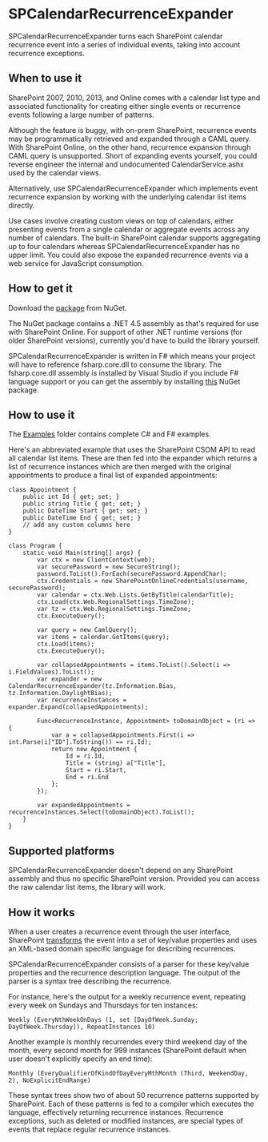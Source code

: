 SPCalendarRecurrenceExpander
============================

SPCalendarRecurrenceExpander turns each SharePoint calendar
recurrence event into a series of individual events, taking into
account recurrence exceptions.

When to use it
--------------

SharePoint 2007, 2010, 2013, and Online comes with a calendar
list type and associated functionality for creating either single
events or recurrence events following a large number of patterns.

Although the feature is buggy, with on-prem SharePoint,
recurrence events may be programmatically retrieved and expanded
through a CAML query. With SharePoint Online, on the other hand,
recurrence expansion through CAML query is unsupported. Short of
expanding events yourself, you could reverse engineer the
internal and undocumented CalendarService.ashx used by the
calendar views.

Alternatively, use SPCalendarRecurrenceExpander which implements
event recurrence expansion by working with the underlying
calendar list items directly.

Use cases involve creating custom views on top of calendars,
either presenting events from a single calendar or aggregate
events across any number of calendars. The built-in SharePoint
calendar supports aggregating up to four calendars whereas
SPCalendarRecurrenceExpander has no upper limit. You could also
expose the expanded recurrence events via a web service for
JavaScript consumption.

How to get it
-------------

Download the
[package](https://www.nuget.org/packages/SPCalendarRecurrenceExpander)
from NuGet.

The NuGet package contains a .NET 4.5 assembly as that's required
for use with SharePoint Online. For support of other .NET runtime
versions (for older SharePoint versions), currently you'd have to
build the library yourself.

SPCalendarRecurrenceExpander is written in F# which means your
project will have to reference fsharp.core.dll to consume the
library. The fsharp.core.dll assembly is installed by Visual
Studio if you include F# language support or you can get the
assembly by installing
[this](https://www.nuget.org/packages/FSharp.Core.Microsoft.Signed/)
NuGet package.

How to use it
-------------

The
[Examples](https://github.com/ronnieholm/SPCalendarRecurrenceExpander/tree/master/Examples)
folder contains complete C# and F# examples.

Here's an abbreviated example that uses the SharePoint CSOM API
to read all calendar list items. These are then fed into the
expander which returns a list of recurrence instances which are
then merged with the original appointments to produce a final
list of expanded appointments:

    class Appointment {
        public int Id { get; set; }
        public string Title { get; set; }
        public DateTime Start { get; set; }
        public DateTime End { get; set; }
        // add any custom columns here
    }

    class Program {
        static void Main(string[] args) {
            var ctx = new ClientContext(web);
            var securePassword = new SecureString();
            password.ToList().ForEach(securePassword.AppendChar);
            ctx.Credentials = new SharePointOnlineCredentials(username, securePassword);
            var calendar = ctx.Web.Lists.GetByTitle(calendarTitle);
            ctx.Load(ctx.Web.RegionalSettings.TimeZone);
            var tz = ctx.Web.RegionalSettings.TimeZone;
            ctx.ExecuteQuery();

            var query = new CamlQuery();
            var items = calendar.GetItems(query);
            ctx.Load(items);
            ctx.ExecuteQuery();

            var collapsedAppointments = items.ToList().Select(i => i.FieldValues).ToList();
            var expander = new CalendarRecurrenceExpander(tz.Information.Bias, tz.Information.DaylightBias);
            var recurrenceInstances = expander.Expand(collapsedAppointments);

            Func<RecurrenceInstance, Appointment> toDomainObject = (ri => {
                var a = collapsedAppointments.First(i => int.Parse(i["ID"].ToString()) == ri.Id);
                return new Appointment {
                    Id = ri.Id,
                    Title = (string) a["Title"],
                    Start = ri.Start,
                    End = ri.End
                };
            });

            var expandedAppointments = recurrenceInstances.Select(toDomainObject).ToList();
        }
    }

Supported platforms
-------------------

SPCalendarRecurrenceExpander doesn't depend on any SharePoint
assembly and thus no specific SharePoint version. Provided you
can access the raw calendar list items, the library will work.

How it works
------------

When a user creates a recurrence event through the user
interface, SharePoint
[transforms](http://aspnetguru.wordpress.com/2007/06/01/understanding-the-sharepoint-calendar-and-how-to-export-it-to-ical-format)
the event into a set of key/value properties and uses an
XML-based domain specific language for describing recurrences.

SPCalendarRecurrenceExpander consists of a parser for these
key/value properties and the recurrence description language. The
output of the parser is a syntax tree describing the recurrence. 

For instance, here's the output for a weekly recurrence event,
repeating every week on Sundays and Thursdays for ten instances:

    Weekly (EveryNthWeekOnDays (1, set [DayOfWeek.Sunday; DayOfWeek.Thursday]), RepeatInstances 10)

Another example is monthly recurrendes every third weekend day of
the month, every second month for 999 instances (SharePoint
default when user doesn't explicitly specify an end time):

    Monthly (EveryQualifierOfKindOfDayEveryMthMonth (Third, WeekendDay, 2), NoExplicitEndRange)

These syntax trees show two of about 50 recurrence patterns
supported by SharePoint. Each of these patterns is fed to a
compiler which executes the language, effectively returning
recurrence instances. Recurrence exceptions, such as deleted or
modified instances, are special types of events that replace
regular recurrence instances.